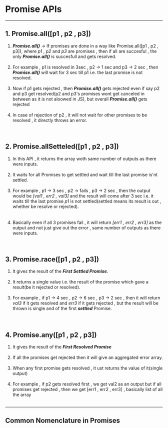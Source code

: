 # Promise APIs
---
## 1. Promise.all([p1 , p2 , p3])
1. ***Promise.all()*** -> If promises are done in a way like Promise.all([p1 , p2 , p3]), where *p1* , *p2* and *p3* are promises , then if all are succesful , the only ***Promise.all()*** is succesfull and gets resolved.<br><br>
2. For example , p1 is resolved in 3sec , p2 -> 1 sec and p3 -> 2 sec , then ***Promise.all()*** will wait for 3 sec till p1 i.e. the last promise is not resolved.<br><br>
3. Now if p1 gets rejected , then ***Promise.all()*** gets rejected even if say p2 and p3 get resolved(p2 and p3's promises wont get canceled in between as it is not aloowed in JS), but overall ***Promise.all()*** gets rejected<br><br>
4. In case of rejection of p2 , it will not wait for other promises to be resolved , it directly throws an error.<br><br><br>

## 2. Promise.allSetteled([p1 , p2 , p3])

1. In this API , it returns the array woth same number of outputs as there were inputs.<br><br>
2. It waits for all Promises to get settled and wait till the last promise is'nt settled.<br><br>
3. For example , p1 -> 3 sec , p2 -> fails , p3 -> 2 sec , then the output would be *[val1 , err2 , val3]* and the result will come after 3 sec i.e. it waits till the last promise *p1* is not settled(settled means its result is out , whether be resolve or rejected).<br><br><br>
4. Basically even if all 3 promises fail , it will return *[err1 , err2 , err3]* as the output and not just give out the error , same number of outputs as there were inputs.<br><br><br>

## 3. Promise.race([p1 , p2 , p3])

1. It gives the result of the ***First Settled Promise***.<br><br>
2. It returns a single value i.e. the result of the promise which gave a result(be it rejected or resolved). <br><br>
3. For example , if p1 -> 4 sec , p2 -> 6 sec , p3 -> 2 sec , then it will return *val3* if it gets resolved and *err3* if it gets rejected , but the result will be thrown is single and of the first ***settled*** Promise.<br><br><br>

## 4. Promise.any([p1 , p2 , p3])

1. It gives the result of the ***First Resolved Promise***<br><br>
2. If all the promises get rejected then it will give an aggregated error array.<br><br>
3. When any first promise gets resolved , it ust returns the value of it(single output)<br><br>
4. For example , if p2 gets resolved first , we get val2 as an output but if all promises get rejected , then we get [err1 , err2 , err3] , basically list of all the array<br><br>

---

## Common Nomenclature in Promises



